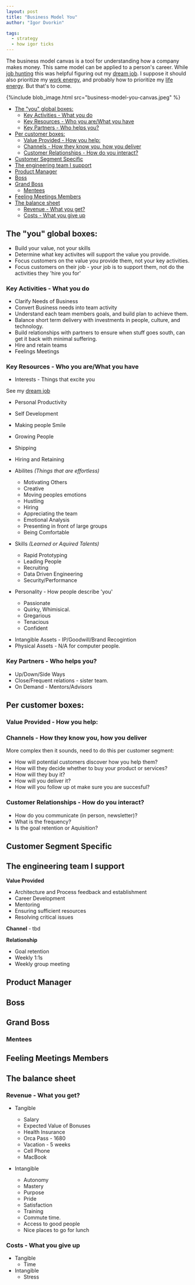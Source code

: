 ```yaml
---
layout: post
title: "Business Model You"
author: "Igor Dvorkin"

tags:
  - strategy
  - how igor ticks
---
```


The business model canvas is a tool for understanding how a company makes money. This same model can be applied to a person's career. While [job hunting](/job-hunt-stress) this was helpful figuring out my [dream job](/dream-job). I suppose it should also prioritize my [work energy](/boss), and probably how to prioritize my [life energy](/eulogy). But that's to come.

{%include blob_image.html src="business-model-you-canvas.jpeg" %}

<!-- prettier-ignore-start -->
<!-- vim-markdown-toc GFM -->

- [The "you" global boxes:](#the-you-global-boxes)
    - [Key Activities - What you do](#key-activities---what-you-do)
    - [Key Resources - Who you are/What you have](#key-resources---who-you-arewhat-you-have)
    - [Key Partners - Who helps you?](#key-partners---who-helps-you)
- [Per customer boxes:](#per-customer-boxes)
    - [Value Provided - How you help:](#value-provided---how-you-help)
    - [Channels - How they know you, how you deliver](#channels---how-they-know-you-how-you-deliver)
    - [Customer Relationships - How do you interact?](#customer-relationships---how-do-you-interact)
- [Customer Segment Specific](#customer-segment-specific)
- [The engineering team I support](#the-engineering-team-i-support)
- [Product Manager](#product-manager)
- [Boss](#boss)
- [Grand Boss](#grand-boss)
    - [Mentees](#mentees)
- [Feeling Meetings Members](#feeling-meetings-members)
- [The balance sheet](#the-balance-sheet)
    - [Revenue - What you get?](#revenue---what-you-get)
    - [Costs - What you give up](#costs---what-you-give-up)

<!-- vim-markdown-toc -->
<!-- prettier-ignore-end -->

## The "you" global boxes:

- Build your value, not your skills
- Determine what key activites will support the value you provide.
- Focus customers on the value you provide them, not your key activities.
- Focus customers on their job - your job is to support them, not do the activities they 'hire you for'

### Key Activities - What you do

- Clarify Needs of Business
- Convert Business needs into team activity
- Understand each team members goals, and build plan to achieve them.
- Balance short term delivery with investments in people, culture, and technology.
- Build relationships with partners to ensure when stuff goes south, can get it back with minimal suffering.
- Hire and retain teams
- Feelings Meetings

### Key Resources - Who you are/What you have

- Interests - Things that excite you

See my [dream job](/dream-job)

- Personal Productivity
- Self Development
- Making people Smile
- Growing People
- Shipping
- Hiring and Retaining

- Abilites _(Things that are effortless)_

  - Motivating Others
  - Creative
  - Moving peoples emotions
  - Hustling
  - Hiring
  - Appreciating the team
  - Emotional Analysis
  - Presenting in front of large groups
  - Being Comfortable

- Skills _(Learned or Aquired Talents)_

  - Rapid Prototyping
  - Leading People
  - Recruiting
  - Data Driven Engineering
  - Security/Performance

- Personality - How people describe 'you'
  - Passionate
  - Quirky, Whimisical.
  - Gregarious
  - Tenacious
  - Confident

* Intangible Assets - IP/Goodwill/Brand Recogintion
* Physical Assets - N/A for computer people.

### Key Partners - Who helps you?

- Up/Down/Side Ways
- Close/Frequent relations - sister team.
- On Demand - Mentors/Advisors

## Per customer boxes:

### Value Provided - How you help:

### Channels - How they know you, how you deliver

More complex then it sounds, need to do this per customer segment:

- How will potential customers discover how you help them?
- How will they decide whether to buy your product or services?
- How will they buy it?
- How will you deliver it?
- How will you follow up ot make sure you are succesful?

### Customer Relationships - How do you interact?

- How do you communicate (in person, newsletter)?
- What is the frequency?
- Is the goal retention or Aquisition?

## Customer Segment Specific

## The engineering team I support

**Value Provided**

- Architecture and Process feedback and establishment
- Career Development
- Mentoring
- Ensuring sufficient resources
- Resolving critical issues

**Channel** - tbd

**Relationship**

- Goal retention
- Weekly 1:1s
- Weekly group meeting

## Product Manager

## Boss

## Grand Boss

### Mentees

## Feeling Meetings Members

## The balance sheet

### Revenue - What you get?

- Tangible

  - Salary
  - Expected Value of Bonuses
  - Health Insurance
  - Orca Pass - 1680
  - Vacation - 5 weeks
  - Cell Phone
  - MacBook

- Intangible
  - Autonomy
  - Mastery
  - Purpose
  - Pride
  - Satisfaction
  - Training
  - Commute time.
  - Access to good people
  - Nice places to go for lunch

### Costs - What you give up

- Tangible
  - Time
- Intangible
  - Stress
